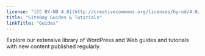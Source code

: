 ```yaml
---
license: "[CC BY-ND 4.0](http://creativecommons.org/licenses/by-nd/4.0/)"
title: "SiteBay Guides & Tutorials"
linkTitle: "Guides"
---
```


Explore our extensive library of WordPress and Web guides and tutorials with new content published regularly.